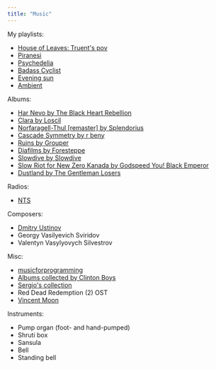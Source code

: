 ```yaml
---
title: "Music"
---
```


My playlists:

* [House of Leaves: Truent's pov](https://open.spotify.com/playlist/5PQWBBOCSKkmUVe5GN466l)
* [Piranesi](https://open.spotify.com/playlist/3Ex0R3yLV1hpGyrHjeHqmO)
* [Psychedelia](https://open.spotify.com/playlist/7LZLBhd1zKsGpAwgQyN2ga)
* [Badass Cyclist](https://open.spotify.com/playlist/5yviEuAHLrk0S5myQ8Jfa3)
* [Evening sun](https://open.spotify.com/playlist/3dJnb6nIgId1Sb40yq06pa)
* [Ambient](https://open.spotify.com/playlist/7FR2yQBjbcYZNoChj3HYe9)

Albums:

* [Har Nevo by The Black Heart Rebellion](https://theblackheartrebellion.bandcamp.com/album/har-nevo)
* [Clara by Loscil](https://loscil.bandcamp.com/album/clara)
* [Norfaragell​-​Thul \[remaster\] by Splendorius](https://splendorius.bandcamp.com/album/norfaragell-thul-remaster)
* [Cascade Symmetry by r beny](https://rbeny.bandcamp.com/album/cascade-symmetry)
* [Ruins by Grouper](https://grouper.bandcamp.com/album/ruins)
* [Diafilms by Foresteppe](https://foresteppe.bandcamp.com/album/diafilms)
* [Slowdive by Slowdive](https://slowdive.bandcamp.com/album/slowdive)
* [Slow Riot for New Zero Kanada by Godspeed You! Black Emperor](https://godspeedyoublackemperor.bandcamp.com/album/slow-riot-for-new-zero-kanada)
* [Dustland by The Gentleman Losers](https://thegentlemanlosers.bandcamp.com/album/dustland)

Radios:

* [NTS](https://nts.live)

Composers:

* [Dmitry Ustinov](https://instagram.com/domustinova)
* Georgy Vasilyevich Sviridov
* Valentyn Vasylyovych Silvestrov

Misc:

* [musicforprogramming](https://musicforprogramming.net)
* [Albums collected by Clinton Boys](https://www.mtsolitary.com/20210220182154-new-music)
* [Sergio's collection](https://garden-olive.vercel.app/garden/cont/music)
* Red Dead Redemption (2) OST
* [Vincent Moon](https://vincentmoon.com)

Instruments:

* Pump organ (foot- and hand-pumped)
* Shruti box
* Sansula
* Bell
* Standing bell
